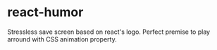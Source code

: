 # react-humor
Stressless save screen based on react's logo.  Perfect premise to play arround with CSS animation  property.
